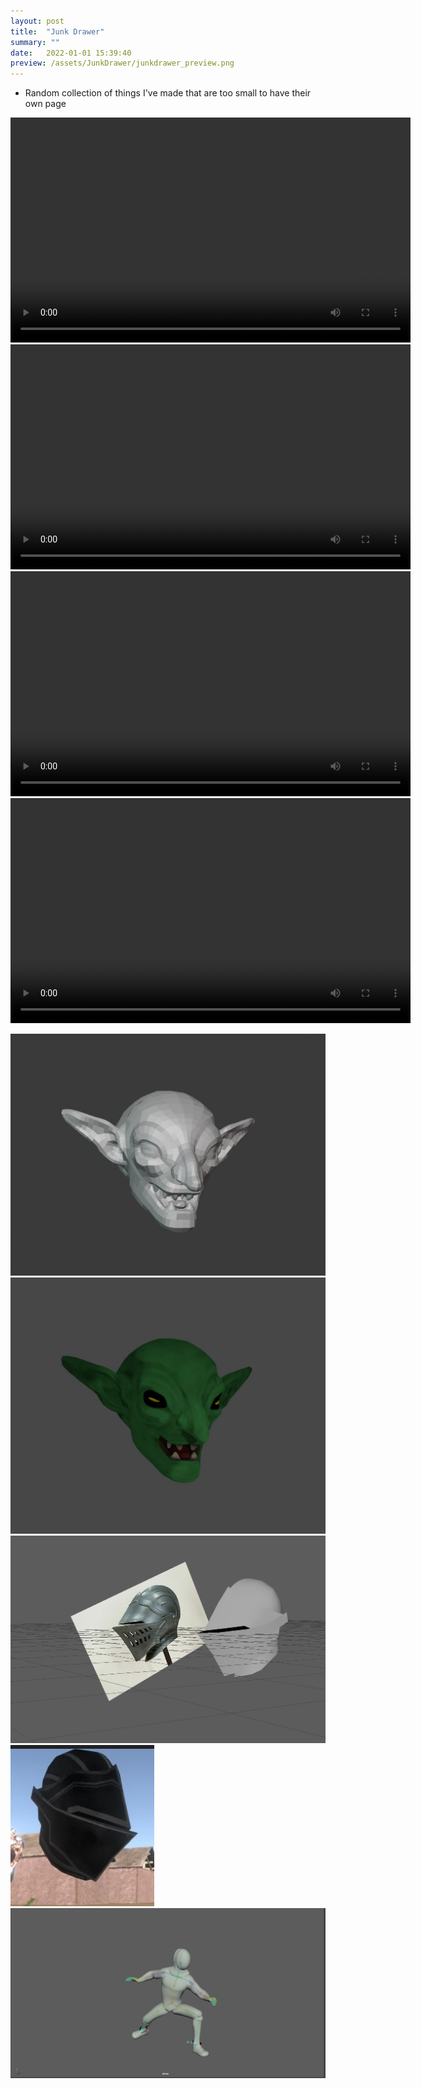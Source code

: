```yaml
---
layout: post
title:  "Junk Drawer"
summary: ""
date:   2022-01-01 15:39:40
preview: /assets/JunkDrawer/junkdrawer_preview.png
---
```


* Random collection of things I've made that are too small to have their own page

<video width="640" height="360" controls>
  <source src="/assets/JunkDrawer/Weapon_Preview.mp4" type="video/mp4">
  Your browser does not support the video tag.
</video>

<video width="640" height="360" controls>
  <source src="/assets/JunkDrawer/DnD_Game_Preview.mp4" type="video/mp4">
  Your browser does not support the video tag.
</video>

<video width="640" height="360" controls>
  <source src="/assets/JunkDrawer/FencingProjectDevTest.mp4" type="video/mp4">
  Your browser does not support the video tag.
</video>

<video width="640" height="360" controls>
  <source src="/assets/JunkDrawer/Fencing_Preview.mp4" type="video/mp4">
  Your browser does not support the video tag.
</video>

![Picture 1](/assets/JunkDrawer/goblin_poly.jpg)
![Picture 2](/assets/JunkDrawer/goblin.jpg)
![Picture 3](/assets/JunkDrawer/knightHelm_topo.png)
![Picture 4](/assets/JunkDrawer/knightHelm.jpg)
![Picture 5](/assets/JunkDrawer/FencingAnim.PNG)